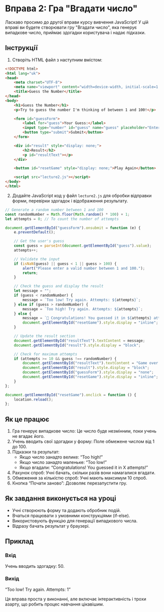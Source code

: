 # Вправа 2: Гра "Вгадати число"

Ласкаво просимо до другої вправи курсу вивчення JavaScript! У цій вправі ви будете створювати гру "Вгадати число", яка генерує випадкове число, приймає здогадки користувача і надає підказки.

## Інструкції

1. Створіть HTML файл з наступним вмістом:

```html
<!DOCTYPE html>
<html lang="uk">
<head>
    <meta charset="UTF-8">
    <meta name="viewport" content="width=device-width, initial-scale=1.0">
    <title>Guess the Number</title>
</head>
<body>
    <h1>Guess the Number</h1>
    <p>Try to guess the number I'm thinking of between 1 and 100!</p>

    <form id="guessForm">
        <label for="guess">Your Guess:</label>
        <input type="number" id="guess" name="guess" placeholder="Enter your guess" min="1" max="100" required>
        <button type="submit">Submit</button>
    </form>

    <div id="result" style="display: none;">
        <h2>Result</h2>
        <p id="resultText"></p>
    </div>

    <button id="resetGame" style="display: none;">Play Again</button>

    <script src="lecture2.js"></script>
</body>
</html>
```

2. Додайте JavaScript код у файл `lecture2.js` для обробки відправки форми, перевірки здогадок і відображення результату.

```javascript
// Generate a random number between 1 and 100
const randomNumber = Math.floor(Math.random() * 100) + 1;
let attempts = 0; // To count the number of attempts

document.getElementById("guessForm").onsubmit = function (e) {
    e.preventDefault();

    // Get the user's guess
    const guess = parseInt(document.getElementById("guess").value);
    attempts++;

    // Validate the input
    if (isNaN(guess) || guess < 1 || guess > 100) {
        alert("Please enter a valid number between 1 and 100.");
        return;
    }

    // Check the guess and display the result
    let message = "";
    if (guess < randomNumber) {
        message = `Too low! Try again. Attempts: ${attempts}`;
    } else if (guess > randomNumber) {
        message = `Too high! Try again. Attempts: ${attempts}`;
    } else {
        message = `🎉 Congratulations! You guessed it in ${attempts} attempts!`;
        document.getElementById("resetGame").style.display = "inline";
    }

    // Update the result section
    document.getElementById("resultText").textContent = message;
    document.getElementById("result").style.display = "block";

    // Check for maximum attempts
    if (attempts >= 10 && guess !== randomNumber) {
        document.getElementById("resultText").textContent = "Game over! You've used all your attempts.";
        document.getElementById("result").style.display = "block";
        document.getElementById("guessForm").style.display = "none";
        document.getElementById("resetGame").style.display = "inline";
    }
};

document.getElementById("resetGame").onclick = function () {
    location.reload();
};
```

## Як це працює

1. Гра генерує випадкове число: Це число буде незмінним, поки учень не вгадає його.
2. Учень вводить свої здогадки у форму: Поле обмежене числом від 1 до 100.
3. Підказки та результат:
   - Якщо число занадто велике: “Too high!”
   - Якщо число занадто маленьке: “Too low!”
   - Якщо вгадали: “Congratulations! You guessed it in X attempts!”
4. Рахунок спроб: Учні бачать, скільки разів вони намагалися вгадати.
5. Обмеження за кількістю спроб: Учні мають максимум 10 спроб.
6. Кнопка “Почати заново”: Дозволяє перезапустити гру.

## Як завдання виконується на уроці

- Учні створюють форму та додають обробник подій.
- Вчаться працювати з умовними конструкціями (if-else).
- Використовують функцію для генерації випадкового числа.
- Відразу бачать результат у браузері.

## Приклад

### Вхід

Учень вводить здогадку: 50.

### Вихід

“Too low! Try again. Attempts: 1”

Ця вправа проста у виконанні, але включає інтерактивність і трохи азарту, що робить процес навчання цікавішим.

